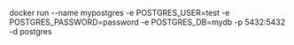 docker run --name mypostgres -e POSTGRES_USER=test -e POSTGRES_PASSWORD=password -e POSTGRES_DB=mydb -p 5432:5432 -d postgres